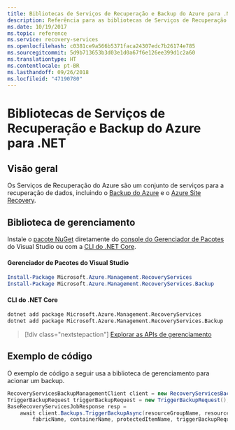 ```yaml
---
title: Bibliotecas de Serviços de Recuperação e Backup do Azure para .NET
description: Referência para as bibliotecas de Serviços de Recuperação e Backup do Azure para .NET
ms.date: 10/19/2017
ms.topic: reference
ms.service: recovery-services
ms.openlocfilehash: c0381ce9a566b5371faca24307edc7b26174e785
ms.sourcegitcommit: 5d9b713653b3d03e1d0a67f6e126ee399d1c2a60
ms.translationtype: HT
ms.contentlocale: pt-BR
ms.lasthandoff: 09/26/2018
ms.locfileid: "47190780"
---
```

# <a name="azure-recovery-services-and-backup-libraries-for-net"></a>Bibliotecas de Serviços de Recuperação e Backup do Azure para .NET

## <a name="overview"></a>Visão geral

Os Serviços de Recuperação do Azure são um conjunto de serviços para a recuperação de dados, incluindo o [Backup do Azure](/azure/backup/) e o [Azure Site Recovery](/azure/site-recovery/).

## <a name="management-library"></a>Biblioteca de gerenciamento

Instale o [pacote NuGet](https://www.nuget.org/packages/Microsoft.Azure.Management.RecoveryServices) diretamente do [console do Gerenciador de Pacotes][PackageManager] do Visual Studio ou com a [CLI do .NET Core][DotNetCLI].

#### <a name="visual-studio-package-manager"></a>Gerenciador de Pacotes do Visual Studio

```powershell
Install-Package Microsoft.Azure.Management.RecoveryServices
Install-Package Microsoft.Azure.Management.RecoveryServices.Backup
```

#### <a name="net-core-cli"></a>CLI do .NET Core

```bash
dotnet add package Microsoft.Azure.Management.RecoveryServices
dotnet add package Microsoft.Azure.Management.RecoveryServices.Backup
```

> [!div class="nextstepaction"]
> [Explorar as APIs de gerenciamento](/dotnet/api/overview/azure/recoveryservices/management)


## <a name="code-example"></a>Exemplo de código

O exemplo de código a seguir usa a biblioteca de gerenciamento para acionar um backup.

```csharp
RecoveryServicesBackupManagementClient client = new RecoveryServicesBackupManagementClient(credentials);
TriggerBackupRequest triggerBackupRequest = new TriggerBackupRequest();
BaseRecoveryServicesJobResponse resp =
    await client.Backups.TriggerBackupAsync(resourceGroupName, resourceName, null,
        fabricName, containerName, protectedItemName, triggerBackupRequest);
```

[PackageManager]: https://docs.microsoft.com/nuget/tools/package-manager-console
[DotNetCLI]: https://docs.microsoft.com/dotnet/core/tools/dotnet-add-package
